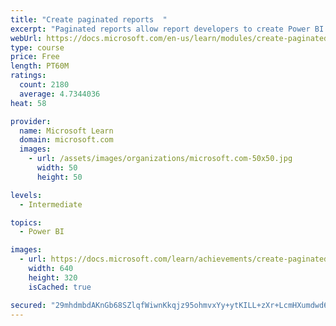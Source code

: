 ```yaml
---
title: "Create paginated reports  "
excerpt: "Paginated reports allow report developers to create Power BI artifacts that have tightly controlled rendering requirements. Paginated reports are ideal for creating sales invoices, receipts, purchase orders, and tabular data. This module will teach you how to create reports, add parameters, and work with tables and charts in paginated reports."
webUrl: https://docs.microsoft.com/en-us/learn/modules/create-paginated-reports-power-bi/
type: course
price: Free
length: PT60M
ratings:
  count: 2180
  average: 4.7344036
heat: 58

provider:
  name: Microsoft Learn
  domain: microsoft.com
  images:
    - url: /assets/images/organizations/microsoft.com-50x50.jpg
      width: 50
      height: 50

levels:
  - Intermediate

topics:
  - Power BI

images:
  - url: https://docs.microsoft.com/learn/achievements/create-paginated-reports-power-bi-social.png
    width: 640
    height: 320
    isCached: true

secured: "29mhdmbdAKnGb68SZlqfWiwnKkqjz95ohmvxYy+ytKILL+zXr+LcmHXumdwd6zO89mAT6zH/aIo2xj/XBT6olAedHPWhN/MdOmS8Sdp+FHTfCiP1ICjPuhd2lz1dPNohmhFwe1RlZw4nVPB8JgK+vn6bwAPqh5unGbGm8uSBHKsfgGuzVdk5hSMOse19Exmgn1pvamEZdkf4g1kpinhPIOsFWIQvCPZiPXAw+gy2s67sW3iM+qRdDqKDp4XvOsz0nLoeCwN1nbYS/ppv53gB6dTuyTOX+qsk8SsJb1EVqda9qm8uFLm0XCIM8Mrgy3XjgJyIkBXBMv6Bx/KRHFfcwbQUZyG7A/tIw4aYOoelKaWp0pbOxxTqk3CURCj5a/kyfBx4MRA/dqIW2RZjJvyBym3qO9K96MKt72ft//bUoL0=;V77/n4+/6IqxG1kvNJ4GMA=="
---
```


